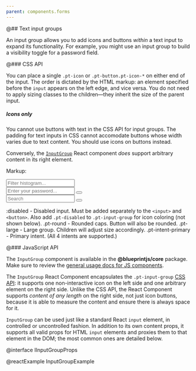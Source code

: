 ```yaml
---
parent: components.forms
---
```


@## Text input groups

An input group allows you to add icons and buttons _within_ a text input to expand its
functionality. For example, you might use an input group to build a visibility toggle for a password
field.



@### CSS API

You can place a single `.pt-icon` or `.pt-button.pt-icon-*` on either end of the input. The order is
dictated by the HTML markup: an element specified before the `input` appears on the left edge, and
vice versa. You do not need to apply sizing classes to the children&mdash;they inherit the size of
the parent input.

<div class="pt-callout pt-intent-warning pt-icon-warning-sign">
<h5>Icons only</h5>
<p>You cannot use buttons with text in the CSS API for input groups. The padding for text inputs
in CSS cannot accomodate buttons whose width varies due to text content. You should use icons on
buttons instead.</p>

Conversely, the [`InputGroup`](#components.forms.input-group.js) React component _does_ support
arbitrary content in its right element.
</div>

Markup:
<div class="pt-input-group {{.modifier}}">
<span class="pt-icon pt-icon-filter"></span>
<input type="text" class="pt-input" {{:modifier}} placeholder="Filter histogram..." />
</div>
<div class="pt-input-group {{.modifier}}">
<input type="password" class="pt-input" {{:modifier}} placeholder="Enter your password..." />
<button class="pt-button pt-minimal pt-intent-warning pt-icon-lock" {{:modifier}}></button>
</div>
<div class="pt-input-group {{.modifier}}">
<span class="pt-icon pt-icon-search"></span>
<input type="text" class="pt-input" {{:modifier}} placeholder="Search" />
<button class="pt-button pt-minimal pt-intent-primary pt-icon-arrow-right" {{:modifier}}></button>
</div>

:disabled - Disabled input. Must be added separately to the <code>&#60;input&#62;</code> and <code>&#60;button&#62;</code>. Also add <code>.pt-disabled</code> to <code>.pt-input-group</code> for icon coloring (not shown below).
.pt-round - Rounded caps. Button will also be rounded.
.pt-large - Large group. Children will adjust size accordingly.
.pt-intent-primary - Primary intent. (All 4 intents are supported.)

@### JavaScript API

The `InputGroup` component is available in the __@blueprintjs/core__ package. Make sure to review
the [general usage docs for JS components](#components.usage).

The `InputGroup` React Component encapsulates the `.pt-input-group`
[CSS API](#components.forms.input-group.css): it supports one non-interactive icon on the left side
and one arbitrary element on the right side. Unlike the CSS API, the React Component supports
_content of any length_ on the right side, not just icon buttons, because it is able to measure the
content and ensure there is always space for it.

`InputGroup` can be used just like a standard React `input` element, in controlled or uncontrolled
fashion. In addition to its own content props, it supports all valid props for HTML `input` elements
and proxies them to that element in the DOM; the most common ones are detailed below.

@interface IInputGroupProps

@reactExample InputGroupExample
